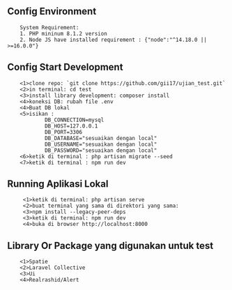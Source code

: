 ## Config Environment

        System Requirement:
        1. PHP mininum 8.1.2 version
        2. Node JS have installed requirement : {"node":"^14.18.0 || >=16.0.0"}

## Config Start Development

        <1>clone repo: `git clone https://github.com/gii17/ujian_test.git`
        <2>in terminal: cd test
        <3>install library development: composer install
        <4>koneksi DB: rubah file .env
        <4>Buat DB lokal
        <5>isikan :
                DB_CONNECTION=mysql
                DB_HOST=127.0.0.1
                DB_PORT=3306
                DB_DATABASE="sesuaikan dengan local"
                DB_USERNAME="sesuaikan dengan local"
                DB_PASSWORD="sesuaikan dengan local"
        <6>ketik di terminal : php artisan migrate --seed
        <7>ketik di terminal : npm run dev

## Running Aplikasi Lokal

         <1>ketik di terminal: php artisan serve
         <2>buat terminal yang sama di direktori yang sama:
         <3>npm install --legacy-peer-deps
         <3>ketik di terminal: npm run dev
         <4>buka di browser http://localhost:8000

## Library Or Package yang digunakan untuk test

        <1>Spatie
        <2>Laravel Collective
        <3>Ui
        <4>Realrashid/Alert
